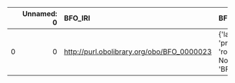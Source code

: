 |    |   Unnamed: 0 | BFO_IRI                                    | BFO_DESC                                                                        | ChEBI_IRI                                  | ChEBI_DESC        |
|---:|-------------:|:-------------------------------------------|:--------------------------------------------------------------------------------|:-------------------------------------------|:------------------|
|  0 |            0 | http://purl.obolibrary.org/obo/BFO_0000023 | {'label': 'role', 'prefLabel': 'role', 'altLabel': None, 'name': 'BFO_0000023'} | http://purl.obolibrary.org/obo/CHEBI_50906 | {'label': 'role'} |